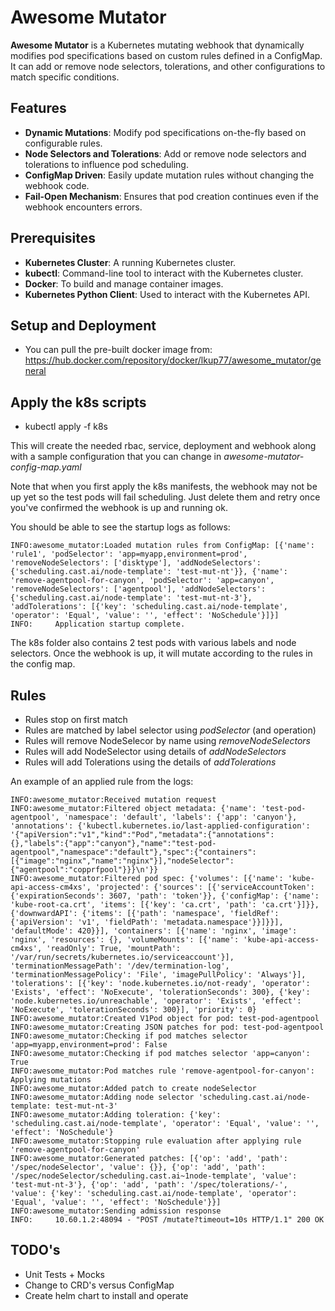 # Awesome Mutator

**Awesome Mutator** is a Kubernetes mutating webhook that dynamically modifies pod specifications based on custom rules defined in a ConfigMap. It can add or remove node selectors, tolerations, and other configurations to match specific conditions.

## Features

- **Dynamic Mutations**: Modify pod specifications on-the-fly based on configurable rules.
- **Node Selectors and Tolerations**: Add or remove node selectors and tolerations to influence pod scheduling.
- **ConfigMap Driven**: Easily update mutation rules without changing the webhook code.
- **Fail-Open Mechanism**: Ensures that pod creation continues even if the webhook encounters errors.

## Prerequisites

- **Kubernetes Cluster**: A running Kubernetes cluster.
- **kubectl**: Command-line tool to interact with the Kubernetes cluster.
- **Docker**: To build and manage container images.
- **Kubernetes Python Client**: Used to interact with the Kubernetes API.

## Setup and Deployment
- You can pull the pre-built docker image from: https://hub.docker.com/repository/docker/lkup77/awesome_mutator/general

## Apply the k8s scripts
- kubectl apply -f k8s

This will create the needed rbac, service, deployment and webhook along with a sample configuration that you can change in *awesome-mutator-config-map.yaml* 

Note that when you first apply the k8s manifests, the webhook may not be up yet so the test pods will fail scheduling. Just delete them and retry once you've confirmed the webhook is up and running ok.

You should be able to see the startup logs as follows:

```
INFO:awesome_mutator:Loaded mutation rules from ConfigMap: [{'name': 'rule1', 'podSelector': 'app=myapp,environment=prod', 'removeNodeSelectors': ['disktype'], 'addNodeSelectors': {'scheduling.cast.ai/node-template': 'test-mut-nt'}}, {'name': 'remove-agentpool-for-canyon', 'podSelector': 'app=canyon', 'removeNodeSelectors': ['agentpool'], 'addNodeSelectors': {'scheduling.cast.ai/node-template': 'test-mut-nt-3'}, 'addTolerations': [{'key': 'scheduling.cast.ai/node-template', 'operator': 'Equal', 'value': '', 'effect': 'NoSchedule'}]}]
INFO:     Application startup complete.
```
The k8s folder also contains 2 test pods with various labels and node selectors. Once the webhook is up, it will mutate according to the rules in the config map.

## Rules

- Rules stop on first match
- Rules are matched by label selector using *podSelector* (and operation)
- Rules will remove NodeSelecor by name using *removeNodeSelectors*
- Rules will add NodeSelector using details of *addNodeSelectors*
- Rules will add Tolerations using the details of *addTolerations*

An example of an applied rule from the logs:

```
INFO:awesome_mutator:Received mutation request
INFO:awesome_mutator:Filtered object metadata: {'name': 'test-pod-agentpool', 'namespace': 'default', 'labels': {'app': 'canyon'}, 'annotations': {'kubectl.kubernetes.io/last-applied-configuration': '{"apiVersion":"v1","kind":"Pod","metadata":{"annotations":{},"labels":{"app":"canyon"},"name":"test-pod-agentpool","namespace":"default"},"spec":{"containers":[{"image":"nginx","name":"nginx"}],"nodeSelector":{"agentpool":"copprfpool"}}}\n'}}
INFO:awesome_mutator:Filtered pod spec: {'volumes': [{'name': 'kube-api-access-cm4xs', 'projected': {'sources': [{'serviceAccountToken': {'expirationSeconds': 3607, 'path': 'token'}}, {'configMap': {'name': 'kube-root-ca.crt', 'items': [{'key': 'ca.crt', 'path': 'ca.crt'}]}}, {'downwardAPI': {'items': [{'path': 'namespace', 'fieldRef': {'apiVersion': 'v1', 'fieldPath': 'metadata.namespace'}}]}}], 'defaultMode': 420}}], 'containers': [{'name': 'nginx', 'image': 'nginx', 'resources': {}, 'volumeMounts': [{'name': 'kube-api-access-cm4xs', 'readOnly': True, 'mountPath': '/var/run/secrets/kubernetes.io/serviceaccount'}], 'terminationMessagePath': '/dev/termination-log', 'terminationMessagePolicy': 'File', 'imagePullPolicy': 'Always'}], 'tolerations': [{'key': 'node.kubernetes.io/not-ready', 'operator': 'Exists', 'effect': 'NoExecute', 'tolerationSeconds': 300}, {'key': 'node.kubernetes.io/unreachable', 'operator': 'Exists', 'effect': 'NoExecute', 'tolerationSeconds': 300}], 'priority': 0}
INFO:awesome_mutator:Created V1Pod object for pod: test-pod-agentpool
INFO:awesome_mutator:Creating JSON patches for pod: test-pod-agentpool
INFO:awesome_mutator:Checking if pod matches selector 'app=myapp,environment=prod': False
INFO:awesome_mutator:Checking if pod matches selector 'app=canyon': True
INFO:awesome_mutator:Pod matches rule 'remove-agentpool-for-canyon': Applying mutations
INFO:awesome_mutator:Added patch to create nodeSelector
INFO:awesome_mutator:Adding node selector 'scheduling.cast.ai/node-template: test-mut-nt-3'
INFO:awesome_mutator:Adding toleration: {'key': 'scheduling.cast.ai/node-template', 'operator': 'Equal', 'value': '', 'effect': 'NoSchedule'}
INFO:awesome_mutator:Stopping rule evaluation after applying rule 'remove-agentpool-for-canyon'
INFO:awesome_mutator:Generated patches: [{'op': 'add', 'path': '/spec/nodeSelector', 'value': {}}, {'op': 'add', 'path': '/spec/nodeSelector/scheduling.cast.ai~1node-template', 'value': 'test-mut-nt-3'}, {'op': 'add', 'path': '/spec/tolerations/-', 'value': {'key': 'scheduling.cast.ai/node-template', 'operator': 'Equal', 'value': '', 'effect': 'NoSchedule'}}]
INFO:awesome_mutator:Sending admission response
INFO:     10.60.1.2:48094 - "POST /mutate?timeout=10s HTTP/1.1" 200 OK
```

## TODO's ##
- Unit Tests + Mocks
- Change to CRD's versus ConfigMap
- Create helm chart to install and operate